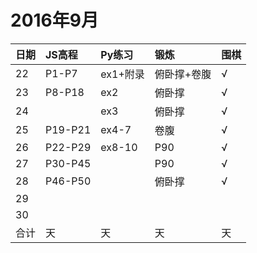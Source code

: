 # 2016年9月

日期|JS高程|Py练习|锻炼|围棋|
:---|:-----|:-----|:---|:---|
22|P1-P7|ex1+附录|俯卧撑+卷腹|√|
23|P8-P18|ex2|俯卧撑|√|
24||ex3|俯卧撑|√|
25|P19-P21|ex4-7|卷腹|√|
26|P22-P29|ex8-10|P90|√|
27|P30-P45||P90|√|
28|P46-P50||俯卧撑|√|
29|||||
30|||||
合计|天|天|天|天|